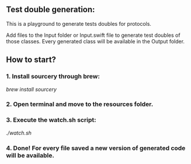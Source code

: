 ## Test double generation:

This is a playground to generate tests doubles for protocols.

Add files to the Input folder or Input.swift file to generate test doubles of those classes.
Every generated class will be available in the Output folder.

## How to start?

### 1. Install sourcery through brew:

*brew install sourcery*

### 2. Open terminal and move to the resources folder.

### 3. Execute the watch.sh script:

*./watch.sh*

### 4. Done! For every file saved a new version of generated code will be available.


